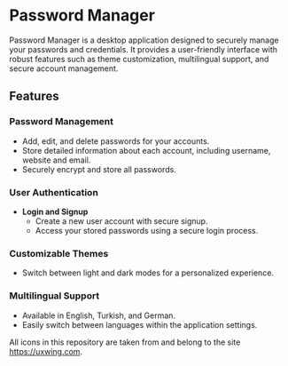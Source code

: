 # Password Manager  
Password Manager is a desktop application designed to securely manage your passwords and credentials. It provides a user-friendly interface with robust features such as theme customization, multilingual support, and secure account management.  

## Features  

### Password Management  
* Add, edit, and delete passwords for your accounts.  
* Store detailed information about each account, including username, website and email.  
* Securely encrypt and store all passwords.  

### User Authentication  
* **Login and Signup**  
  - Create a new user account with secure signup.  
  - Access your stored passwords using a secure login process.  

### Customizable Themes  
* Switch between light and dark modes for a personalized experience.  

### Multilingual Support  
* Available in English, Turkish, and German.  
* Easily switch between languages within the application settings.  

All icons in this repository are taken from and belong to the site https://uxwing.com.  
